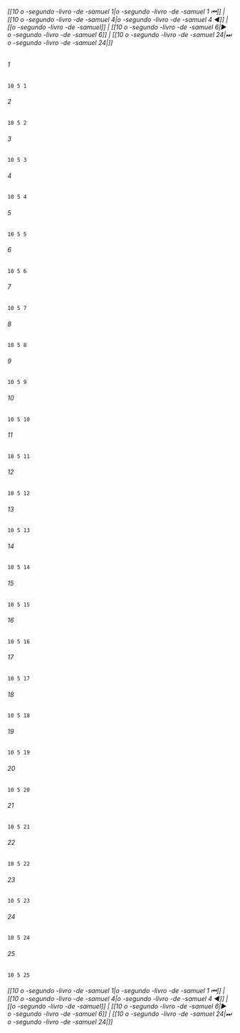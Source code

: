 
###### [[10 o -segundo -livro -de -samuel 1|o -segundo -livro -de -samuel 1 ⏮]] | [[10 o -segundo -livro -de -samuel 4|o -segundo -livro -de -samuel 4 ◀]] | [[o -segundo -livro -de -samuel]] | [[10 o -segundo -livro -de -samuel 6|▶ o -segundo -livro -de -samuel 6]] | [[10 o -segundo -livro -de -samuel 24|⏭ o -segundo -livro -de -samuel 24|]]

###### 1
``` verse
10 5 1 
```
###### 2
``` verse
10 5 2 
```
###### 3
``` verse
10 5 3 
```
###### 4
``` verse
10 5 4 
```
###### 5
``` verse
10 5 5 
```
###### 6
``` verse
10 5 6 
```
###### 7
``` verse
10 5 7 
```
###### 8
``` verse
10 5 8 
```
###### 9
``` verse
10 5 9 
```
###### 10
``` verse
10 5 10 
```
###### 11
``` verse
10 5 11 
```
###### 12
``` verse
10 5 12 
```
###### 13
``` verse
10 5 13 
```
###### 14
``` verse
10 5 14 
```
###### 15
``` verse
10 5 15 
```
###### 16
``` verse
10 5 16 
```
###### 17
``` verse
10 5 17 
```
###### 18
``` verse
10 5 18 
```
###### 19
``` verse
10 5 19 
```
###### 20
``` verse
10 5 20 
```
###### 21
``` verse
10 5 21 
```
###### 22
``` verse
10 5 22 
```
###### 23
``` verse
10 5 23 
```
###### 24
``` verse
10 5 24 
```
###### 25
``` verse
10 5 25 
```

###### [[10 o -segundo -livro -de -samuel 1|o -segundo -livro -de -samuel 1 ⏮]] | [[10 o -segundo -livro -de -samuel 4|o -segundo -livro -de -samuel 4 ◀]] | [[o -segundo -livro -de -samuel]] | [[10 o -segundo -livro -de -samuel 6|▶ o -segundo -livro -de -samuel 6]] | [[10 o -segundo -livro -de -samuel 24|⏭ o -segundo -livro -de -samuel 24|]]

